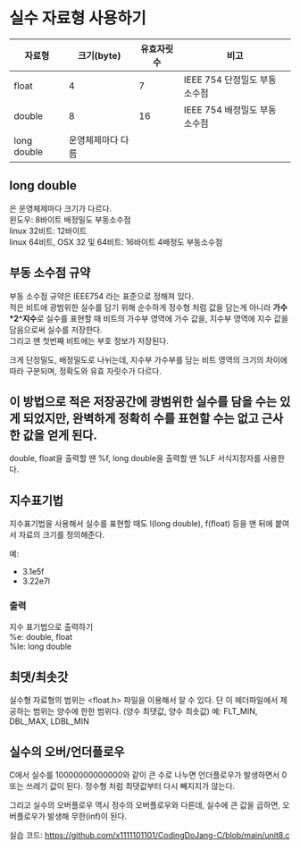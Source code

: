 # 실수 자료형 사용하기

|자료형|크기(byte)|유효자릿수|비고|
|---|---|---|---|
|float|4|7|IEEE 754 단정밀도 부동 소수점|
|double|8|16|IEEE 754 배정밀도 부동 소수점|
|long double|운영체제마다 다름||

## long double
은 운영체제마다 크기가 다르다.  
윈도우: 8바이트 배정밀도 부동소수점  
linux 32비트: 12바이트  
linux 64비트, OSX 32 및 64비트: 16바이트 4배정도 부동소수점

## 부동 소수점 규약
부동 소수점 규약은 IEEE754 라는 표준으로 정해져 있다.  
적은 비트에 광범위한 실수를 담기 위해 순수하게 정수형 처럼 값을 담는게 아니라 **가수*2^지수**로 실수를 표현할 때 비트의 가수부 영역에 가수 값을, 지수부 영역에 지수 값을 담음으로써 실수를 저장한다.  
그리고 맨 첫번째 비트에는 부호 정보가 저장된다.  

크게 단정밀도, 배정밀도로 나뉘는데, 지수부 가수부를 담는 비트 영역의 크기의 차이에 따라 구분되며, 정확도와 유효 자릿수가 다르다.

이 방법으로 적은 저장공간에 광범위한 실수를 담을 수는 있게 되었지만, 완벽하게 정확히 수를 표현할 수는 없고 근사한 값을 얻게 된다.
-----
double, float을 출력할 땐 %f, long double을 출력할 땐 %LF 서식지정자를 사용한다. 


## 지수표기법
지수표기법을 사용해서 실수를 표현할 때도 l(long double), f(float) 등을 맨 뒤에 붙여서 자료의 크기를 정의해준다.

예: 
- 3.1e5f
- 3.22e7l

### 출력
지수 표기법으로 출력하기  
%e: double, float  
%le: long double

## 최댓/최솟갓
실수형 자료형의 범위는 <float.h> 파일을 이용해서 알 수 있다. 단 이 헤더파일에서 제공하는 범위는 양수에 한한 범위다. (양수 최댓값, 양수 최솟값)
예: FLT_MIN, DBL_MAX, LDBL_MIN  

## 실수의 오버/언더플로우
C에서 실수를 10000000000000와 같이 큰 수로 나누면 언더플로우가 발생하면서 0 또는 쓰레기 값이 된다. 정수형 처럼 최댓값부터 다시 빼지지가 않는다.

그리고 실수의 오버플로우 역시 정수의 오버플로우와 다른데, 실수에 큰 값을 곱하면, 오버플로우가 발생해 무한(inf)이 된다.

실습 코드: https://github.com/x1111101101/CodingDoJang-C/blob/main/unit8.c



